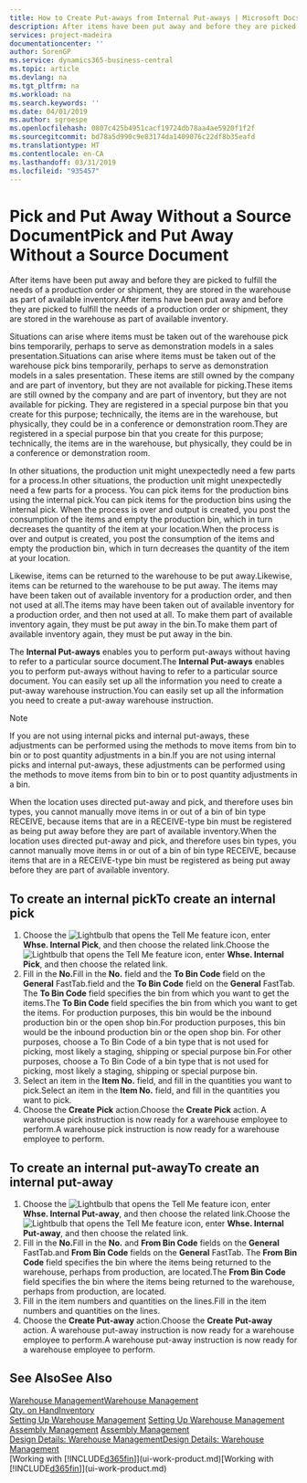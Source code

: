 ```yaml
---
title: How to Create Put-aways from Internal Put-aways | Microsoft Docs
description: After items have been put away and before they are picked to fulfill the needs of a production order or shipment, they are stored in the warehouse as part of available inventory.
services: project-madeira
documentationcenter: ''
author: SorenGP
ms.service: dynamics365-business-central
ms.topic: article
ms.devlang: na
ms.tgt_pltfrm: na
ms.workload: na
ms.search.keywords: ''
ms.date: 04/01/2019
ms.author: sgroespe
ms.openlocfilehash: 0807c425b4951cacf19724db78aa4ae5920f1f2f
ms.sourcegitcommit: bd78a5d990c9e83174da1409076c22df8b35eafd
ms.translationtype: HT
ms.contentlocale: en-CA
ms.lasthandoff: 03/31/2019
ms.locfileid: "935457"
---
```

# <a name="pick-and-put-away-without-a-source-document"></a><span data-ttu-id="ba699-103">Pick and Put Away Without a Source Document</span><span class="sxs-lookup"><span data-stu-id="ba699-103">Pick and Put Away Without a Source Document</span></span>
<span data-ttu-id="ba699-104">After items have been put away and before they are picked to fulfill the needs of a production order or shipment, they are stored in the warehouse as part of available inventory.</span><span class="sxs-lookup"><span data-stu-id="ba699-104">After items have been put away and before they are picked to fulfill the needs of a production order or shipment, they are stored in the warehouse as part of available inventory.</span></span>  

<span data-ttu-id="ba699-105">Situations can arise where items must be taken out of the warehouse pick bins temporarily, perhaps to serve as demonstration models in a sales presentation.</span><span class="sxs-lookup"><span data-stu-id="ba699-105">Situations can arise where items must be taken out of the warehouse pick bins temporarily, perhaps to serve as demonstration models in a sales presentation.</span></span> <span data-ttu-id="ba699-106">These items are still owned by the company and are part of inventory, but they are not available for picking.</span><span class="sxs-lookup"><span data-stu-id="ba699-106">These items are still owned by the company and are part of inventory, but they are not available for picking.</span></span> <span data-ttu-id="ba699-107">They are registered in a special purpose bin that you create for this purpose; technically, the items are in the warehouse, but physically, they could be in a conference or demonstration room.</span><span class="sxs-lookup"><span data-stu-id="ba699-107">They are registered in a special purpose bin that you create for this purpose; technically, the items are in the warehouse, but physically, they could be in a conference or demonstration room.</span></span>  

<span data-ttu-id="ba699-108">In other situations, the production unit might unexpectedly need a few parts for a process.</span><span class="sxs-lookup"><span data-stu-id="ba699-108">In other situations, the production unit might unexpectedly need a few parts for a process.</span></span> <span data-ttu-id="ba699-109">You can pick items for the production bins using the internal pick.</span><span class="sxs-lookup"><span data-stu-id="ba699-109">You can pick items for the production bins using the internal pick.</span></span> <span data-ttu-id="ba699-110">When the process is over and output is created, you post the consumption of the items and empty the production bin, which in turn decreases the quantity of the item at your location.</span><span class="sxs-lookup"><span data-stu-id="ba699-110">When the process is over and output is created, you post the consumption of the items and empty the production bin, which in turn decreases the quantity of the item at your location.</span></span>  

<span data-ttu-id="ba699-111">Likewise, items can be returned to the warehouse to be put away.</span><span class="sxs-lookup"><span data-stu-id="ba699-111">Likewise, items can be returned to the warehouse to be put away.</span></span> <span data-ttu-id="ba699-112">The items may have been taken out of available inventory for a production order, and then not used at all.</span><span class="sxs-lookup"><span data-stu-id="ba699-112">The items may have been taken out of available inventory for a production order, and then not used at all.</span></span> <span data-ttu-id="ba699-113">To make them part of available inventory again, they must be put away in the bin.</span><span class="sxs-lookup"><span data-stu-id="ba699-113">To make them part of available inventory again, they must be put away in the bin.</span></span>  

<span data-ttu-id="ba699-114">The **Internal Put-aways** enables you to perform put-aways without having to refer to a particular source document.</span><span class="sxs-lookup"><span data-stu-id="ba699-114">The **Internal Put-aways** enables you to perform put-aways without having to refer to a particular source document.</span></span> <span data-ttu-id="ba699-115">You can easily set up all the information you need to create a put-away warehouse instruction.</span><span class="sxs-lookup"><span data-stu-id="ba699-115">You can easily set up all the information you need to create a put-away warehouse instruction.</span></span>  

> [!NOTE]  
>  <span data-ttu-id="ba699-116">If you are not using internal picks and internal put-aways, these adjustments can be performed using the methods to move items from bin to bin or to post quantity adjustments in a bin.</span><span class="sxs-lookup"><span data-stu-id="ba699-116">If you are not using internal picks and internal put-aways, these adjustments can be performed using the methods to move items from bin to bin or to post quantity adjustments in a bin.</span></span>  
>   
>  <span data-ttu-id="ba699-117">When the location uses directed put-away and pick, and therefore uses bin types, you cannot manually move items in or out of a bin of bin type RECEIVE, because items that are in a RECEIVE-type bin must be registered as being put away before they are part of available inventory.</span><span class="sxs-lookup"><span data-stu-id="ba699-117">When the location uses directed put-away and pick, and therefore uses bin types, you cannot manually move items in or out of a bin of bin type RECEIVE, because items that are in a RECEIVE-type bin must be registered as being put away before they are part of available inventory.</span></span>  

## <a name="to-create-an-internal-pick"></a><span data-ttu-id="ba699-118">To create an internal pick</span><span class="sxs-lookup"><span data-stu-id="ba699-118">To create an internal pick</span></span>  
1.  <span data-ttu-id="ba699-119">Choose the ![Lightbulb that opens the Tell Me feature](media/ui-search/search_small.png "Tell me what you want to do") icon, enter **Whse. Internal Pick**, and then choose the related link.</span><span class="sxs-lookup"><span data-stu-id="ba699-119">Choose the ![Lightbulb that opens the Tell Me feature](media/ui-search/search_small.png "Tell me what you want to do") icon, enter **Whse. Internal Pick**, and then choose the related link.</span></span>  
2.  <span data-ttu-id="ba699-120">Fill in the **No.**</span><span class="sxs-lookup"><span data-stu-id="ba699-120">Fill in the **No.**</span></span> <span data-ttu-id="ba699-121">field and the **To Bin Code** field on the **General** FastTab.</span><span class="sxs-lookup"><span data-stu-id="ba699-121">field and the **To Bin Code** field on the **General** FastTab.</span></span> <span data-ttu-id="ba699-122">The **To Bin Code** field specifies the bin from which you want to get the items.</span><span class="sxs-lookup"><span data-stu-id="ba699-122">The **To Bin Code** field specifies the bin from which you want to get the items.</span></span> <span data-ttu-id="ba699-123">For production purposes, this bin would be the inbound production bin or the open shop bin.</span><span class="sxs-lookup"><span data-stu-id="ba699-123">For production purposes, this bin would be the inbound production bin or the open shop bin.</span></span> <span data-ttu-id="ba699-124">For other purposes, choose a To Bin Code of a bin type that is not used for picking, most likely a staging, shipping or special purpose bin.</span><span class="sxs-lookup"><span data-stu-id="ba699-124">For other purposes, choose a To Bin Code of a bin type that is not used for picking, most likely a staging, shipping or special purpose bin.</span></span>  
3.  <span data-ttu-id="ba699-125">Select an item in the **Item No.** field, and fill in the quantities you want to pick.</span><span class="sxs-lookup"><span data-stu-id="ba699-125">Select an item in the **Item No.** field, and fill in the quantities you want to pick.</span></span>  
4. <span data-ttu-id="ba699-126">Choose the **Create Pick** action.</span><span class="sxs-lookup"><span data-stu-id="ba699-126">Choose the **Create Pick** action.</span></span> <span data-ttu-id="ba699-127">A warehouse pick instruction is now ready for a warehouse employee to perform.</span><span class="sxs-lookup"><span data-stu-id="ba699-127">A warehouse pick instruction is now ready for a warehouse employee to perform.</span></span>  

## <a name="to-create-an-internal-put-away"></a><span data-ttu-id="ba699-128">To create an internal put-away</span><span class="sxs-lookup"><span data-stu-id="ba699-128">To create an internal put-away</span></span>  
1.  <span data-ttu-id="ba699-129">Choose the ![Lightbulb that opens the Tell Me feature](media/ui-search/search_small.png "Tell me what you want to do") icon, enter **Whse. Internal Put-away**, and then choose the related link.</span><span class="sxs-lookup"><span data-stu-id="ba699-129">Choose the ![Lightbulb that opens the Tell Me feature](media/ui-search/search_small.png "Tell me what you want to do") icon, enter **Whse. Internal Put-away**, and then choose the related link.</span></span>  
2.  <span data-ttu-id="ba699-130">Fill in the **No.**</span><span class="sxs-lookup"><span data-stu-id="ba699-130">Fill in the **No.**</span></span> <span data-ttu-id="ba699-131">and **From Bin Code** fields on the **General** FastTab.</span><span class="sxs-lookup"><span data-stu-id="ba699-131">and **From Bin Code** fields on the **General** FastTab.</span></span> <span data-ttu-id="ba699-132">The **From Bin Code** field specifies the bin where the items being returned to the warehouse, perhaps from production, are located.</span><span class="sxs-lookup"><span data-stu-id="ba699-132">The **From Bin Code** field specifies the bin where the items being returned to the warehouse, perhaps from production, are located.</span></span>  
3.  <span data-ttu-id="ba699-133">Fill in the item numbers and quantities on the lines.</span><span class="sxs-lookup"><span data-stu-id="ba699-133">Fill in the item numbers and quantities on the lines.</span></span>  
4.  <span data-ttu-id="ba699-134">Choose the **Create Put-away** action.</span><span class="sxs-lookup"><span data-stu-id="ba699-134">Choose the **Create Put-away** action.</span></span> <span data-ttu-id="ba699-135">A warehouse put-away instruction is now ready for a warehouse employee to perform.</span><span class="sxs-lookup"><span data-stu-id="ba699-135">A warehouse put-away instruction is now ready for a warehouse employee to perform.</span></span>  

## <a name="see-also"></a><span data-ttu-id="ba699-136">See Also</span><span class="sxs-lookup"><span data-stu-id="ba699-136">See Also</span></span>  
[<span data-ttu-id="ba699-137">Warehouse Management</span><span class="sxs-lookup"><span data-stu-id="ba699-137">Warehouse Management</span></span>](warehouse-manage-warehouse.md)  
[<span data-ttu-id="ba699-138">Qty. on Hand</span><span class="sxs-lookup"><span data-stu-id="ba699-138">Inventory</span></span>](inventory-manage-inventory.md)  
<span data-ttu-id="ba699-139">[Setting Up Warehouse Management](warehouse-setup-warehouse.md)   </span><span class="sxs-lookup"><span data-stu-id="ba699-139">[Setting Up Warehouse Management](warehouse-setup-warehouse.md)   </span></span>  
<span data-ttu-id="ba699-140">[Assembly Management](assembly-assemble-items.md)  </span><span class="sxs-lookup"><span data-stu-id="ba699-140">[Assembly Management](assembly-assemble-items.md)  </span></span>  
[<span data-ttu-id="ba699-141">Design Details: Warehouse Management</span><span class="sxs-lookup"><span data-stu-id="ba699-141">Design Details: Warehouse Management</span></span>](design-details-warehouse-management.md)  
<span data-ttu-id="ba699-142">[Working with [!INCLUDE[d365fin](includes/d365fin_md.md)]](ui-work-product.md)</span><span class="sxs-lookup"><span data-stu-id="ba699-142">[Working with [!INCLUDE[d365fin](includes/d365fin_md.md)]](ui-work-product.md)</span></span>

